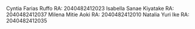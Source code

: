Cyntia Farias Ruffo         RA: 2040482412023
Isabella Sanae Kiyatake     RA: 2040482412037
Milena Mitie Aoki           RA: 2040482412010
Natalia Yuri Ike            RA: 2040482412035